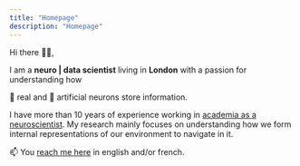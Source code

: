 ```yaml
---
title: "Homepage"
description: "Homepage"
---
```


Hi there 👋🏻, 

I am a **neuro | data scientist** living in **London** with a passion for understanding how 

🧠 real  and 🤖 artificial neurons store information.

I have more than 10 years of experience working in [academia as a neuroscientist](about). My research mainly focuses on understanding how we form internal representations of our environment to navigate in it. 

📫 You [reach me here](contact) in english and/or french.

